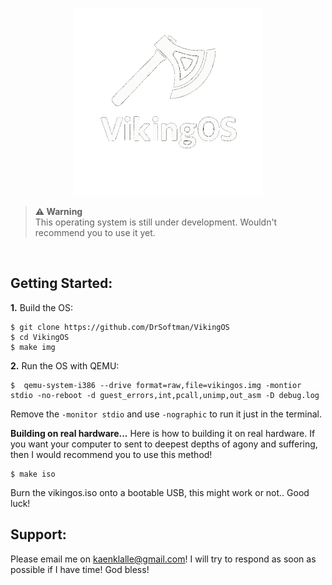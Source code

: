 
<p align="center">
<img src="assets/VikingOS_logo.png" width="300" />
</p>
  
> **⚠ Warning**<br> This operating system is still under development. Wouldn't recommend you to use it yet. 

<br>

## Getting Started:

**1.** Build the OS:
```
$ git clone https://github.com/DrSoftman/VikingOS
$ cd VikingOS
$ make img
```


**2.** Run the OS with QEMU:
```
$  qemu-system-i386 --drive format=raw,file=vikingos.img -montior stdio -no-reboot -d guest_errors,int,pcall,unimp,out_asm -D debug.log
```
Remove the ``-monitor stdio`` and use ``-nographic`` to run it just in the terminal.

**Building on real hardware...**
Here is how to building it on real hardware. If you want your computer to sent to deepest depths of agony and suffering, then I would recommend you to use this method!
```
$ make iso
```
Burn the vikingos.iso onto a bootable USB, this might work or not.. Good luck!

## Support:
Please email me on kaenklalle@gmail.com!
I will try to respond as soon as possible if I have time! God bless!
